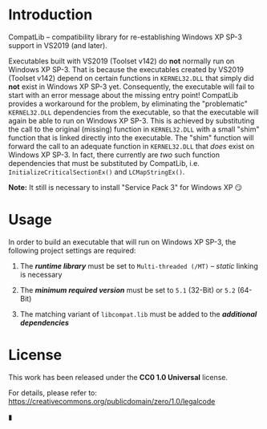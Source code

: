 Introduction
============

CompatLib &ndash; compatibility library for re-establishing Windows XP SP-3 support in VS2019 (and later).

Executables built with VS2019 (Toolset v142) do **not** normally run on Windows XP SP-3. That is because the executables created by VS2019 (Toolset v142) depend on certain functions in `KERNEL32.DLL` that simply did **not** exist in Windows XP SP-3 yet. Consequently, the executable will fail to start with an error message about the missing entry point! CompatLib provides a workaround for the problem, by eliminating the "problematic" `KERNEL32.DLL` dependencies from the executable, so that the executable will again be able to run on Windows XP SP-3. This is achieved by substituting the call to the original (missing) function in `KERNEL32.DLL` with a small "shim" function that is linked directly into the executable. The "shim" function will forward the call to an adequate function in `KERNEL32.DLL` that *does* exist on Windows XP SP-3. In fact, there currently are *two* such function dependencies that must be substituted by CompatLib, i.e. `InitializeCriticalSectionEx()` and `LCMapStringEx()`.

**Note:** It still is necessary to install "Service Pack 3" for Windows XP &#128527;


Usage
=====

In order to build an executable that will run on Windows XP SP-3, the following project settings are required:

1. The ***runtime library*** must be set to `Multi-threaded (/MT)` &ndash; *static* linking is necessary

2. The ***minimum required version*** must be set to `5.1` (32-Bit) or `5.2` (64-Bit)

3. The matching variant of `libcompat.lib` must be added to the ***additional dependencies***


License
=======

This work has been released under the **CC0 1.0 Universal** license.

For details, please refer to:  
<https://creativecommons.org/publicdomain/zero/1.0/legalcode>


&marker;
